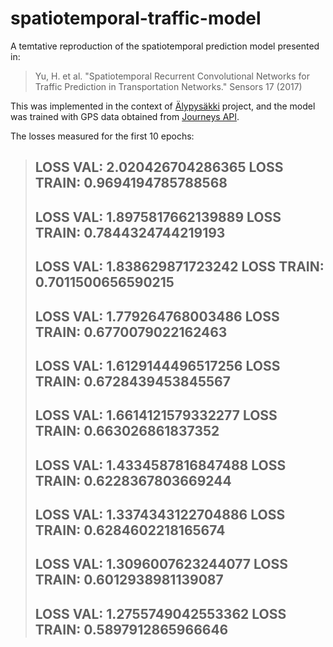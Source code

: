 # spatiotemporal-traffic-model

A temtative reproduction of the spatiotemporal prediction model presented in: 

> Yu, H. et al. "Spatiotemporal Recurrent Convolutional Networks for Traffic Prediction in Transportation Networks." Sensors 17 (2017)

This was implemented in the context of [Älypysäkki](https://projects.tuni.fi/alypysakki/) project, and the model was trained with GPS data obtained from [Journeys API](https://data.tampere.fi/data/en_GB/dataset/journeys-api).


The losses measured for the first 10 epochs:

> LOSS VAL: 2.020426704286365
> LOSS TRAIN: 0.9694194785788568
> ------------------
> LOSS VAL: 1.8975817662139889
> LOSS TRAIN: 0.7844324744219193
> ------------------
> LOSS VAL: 1.838629871723242
> LOSS TRAIN: 0.7011500656590215
> ------------------
> LOSS VAL: 1.779264768003486
> LOSS TRAIN: 0.6770079022162463
> ------------------
> LOSS VAL: 1.6129144496517256
> LOSS TRAIN: 0.6728439453845567
> ------------------
> LOSS VAL: 1.6614121579332277
> LOSS TRAIN: 0.663026861837352
> ------------------
> LOSS VAL: 1.4334587816847488
> LOSS TRAIN: 0.6228367803669244
> ------------------
> LOSS VAL: 1.3374343122704886
> LOSS TRAIN: 0.6284602218165674
> ------------------
> LOSS VAL: 1.3096007623244077
> LOSS TRAIN: 0.6012938981139087
> ------------------
> LOSS VAL: 1.2755749042553362
> LOSS TRAIN: 0.5897912865966646
> ------------------

